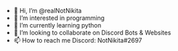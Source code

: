- 👋 Hi, I’m @realNotNikita
- 👀 I’m interested in programming
- 🌱 I’m currently learning python
- 💞️ I’m looking to collaborate on Discord Bots & Websites
- 📫 How to reach me Discord: NotNikita#2697

<!---
realNotNikita/realNotNikita is a ✨ special ✨ repository because its `README.md` (this file) appears on your GitHub profile.
You can click the Preview link to take a look at your changes.
--->

